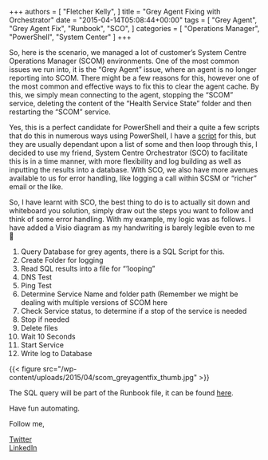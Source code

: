 +++
authors = [
    "Fletcher Kelly",
]
title = "Grey Agent Fixing with Orchestrator"
date = "2015-04-14T05:08:44+00:00"
tags = [
  "Grey Agent",
  "Grey Agent Fix",
  "Runbook",
  "SCO",
]
categories = [
  "Operations Manager",
  "PowerShell",
  "System Center"
]
+++

<!-- CANBEPUBLISHED -->

So, here is the scenario, we managed a lot of customer’s System Centre Operations Manager (SCOM) environments. One of the most common issues we run into, it is the “Grey Agent” issue, where an agent is no longer reporting into SCOM. There might be a few reasons for this, however one of the most common and effective ways to fix this to clear the agent cache. By this, we simply mean connecting to the agent, stopping the “SCOM” service, deleting the content of the “Health Service State” folder and then restarting the “SCOM” service.

Yes, this is a perfect candidate for PowerShell and their a quite a few scripts that do this in numerous ways using PowerShell, I have a [script](https://github.com/fskelly/hugo-extend-blog-storageAccount/blob/main/externalFiles/2015/04/14/Rebuild-OpsMancache.ps1) for this, but they are usually dependant upon a list of some and then loop through this, I decided to use my friend, System Centre Orchestrator (SCO) to facilitate this is in a time manner, with more flexibility and log building as well as inputting the results into a database. With SCO, we also have more avenues available to us for error handling, like logging a call within SCSM or “richer” email or the like.

So, I have learnt with SCO, the best thing to do is to actually sit down and whiteboard you solution, simply draw out the steps you want to follow and think of some error handling. With my example, my logic was as follows. I have added a Visio diagram as my handwriting is barely legible even to me 🙂

1. Query Database for grey agents, there is a SQL Script for this.
2. Create Folder for logging
3. Read SQL results into a file for “’looping”
4. DNS Test
5. Ping Test
6. Determine Service Name and folder path (Remember we might be dealing with multiple versions of SCOM here
7. Check Service status, to determine if a stop of the service is needed
8. Stop if needed
9. Delete files
10. Wait 10 Seconds
11. Start Service
12. Write log to Database

{{< figure src="/wp-content/uploads/2015/04/scom_greyagentfix_thumb.jpg" >}}

The SQL query will be part of the Runbook file, it can be found [here](https://github.com/fskelly/hugo-extend-blog-storageAccount/blob/main/externalFiles/2015/04/14/scom_greyagentfix.ois_export).

Have fun automating.

Follow me,

[Twitter](https://www.twitter.com/fskelly)  
[LinkedIn](https://linkedin.com/in/fletcherkelly)
